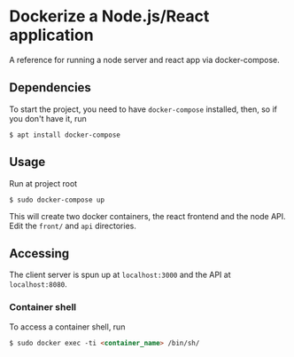 # Dockerize a Node.js/React application

A reference for running a node server and react app via docker-compose.

## Dependencies

To start the project, you need to have `docker-compose` installed, then, so if you don't have it, run  

```
$ apt install docker-compose
``` 

## Usage

Run at project root    

```
$ sudo docker-compose up
```  

This will create two docker containers, the react frontend and the node API. Edit the `front/` and `api` directories. 


## Accessing

The client server is spun up at `localhost:3000` and the API at `localhost:8080`.


### Container shell

To access a container shell, run

```html
$ sudo docker exec -ti <container_name> /bin/sh/
```
